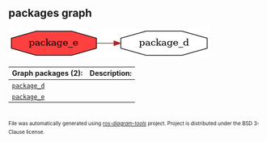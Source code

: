 <!--
File was automatically generated using 'ros-diagram-tools' project.
Project is distributed under the BSD 3-Clause license.
-->

## packages graph

[![package_e](package_e.png "package_e")](package_e.png)


| Graph packages (2): | Description: |
| ------------------- | ------------ |
| [`package_d`](package_d.html) |  |
| [`package_e`](package_e.html) |  |


</br>
<font size="1">
File was automatically generated using <a href="https://github.com/anetczuk/ros-diagram-tools"><i>ros-diagram-tools</i></a> project.
Project is distributed under the BSD 3-Clause license.
</font>
